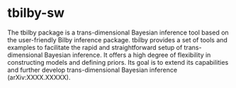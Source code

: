 # tbilby-sw

The tbilby package is a trans-dimensional Bayesian inference tool based on the user-friendly Bilby inference package. 
tbilby provides a set of tools and examples to facilitate the rapid and straightforward setup of trans-dimensional Bayesian inference. 
It offers a high degree of flexibility in constructing models and defining priors. 
Its goal is to extend its capabilities and further develop trans-dimensional Bayesian inference (arXiv:XXXX.XXXXX).